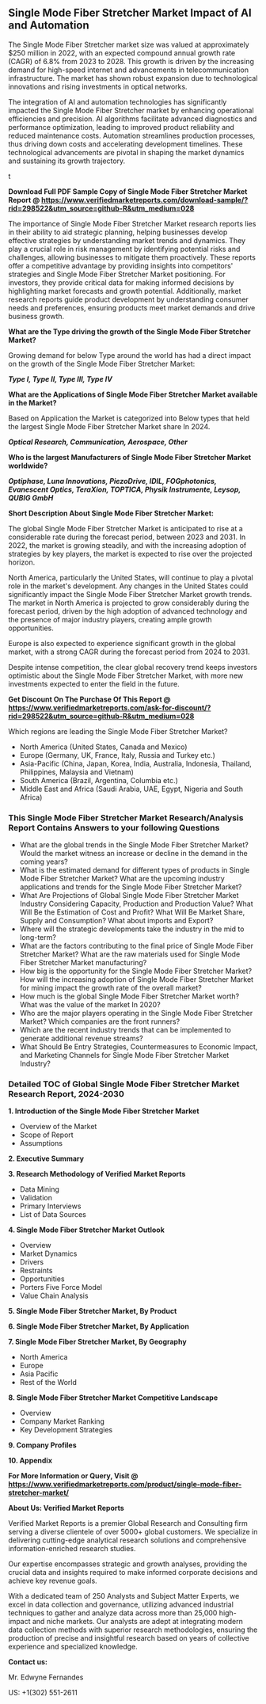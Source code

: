 <h2>Single Mode Fiber Stretcher Market Impact of AI and Automation</h2><p>The Single Mode Fiber Stretcher market size was valued at approximately $250 million in 2022, with an expected compound annual growth rate (CAGR) of 6.8% from 2023 to 2028. This growth is driven by the increasing demand for high-speed internet and advancements in telecommunication infrastructure. The market has shown robust expansion due to technological innovations and rising investments in optical networks.</p><p>The integration of AI and automation technologies has significantly impacted the Single Mode Fiber Stretcher market by enhancing operational efficiencies and precision. AI algorithms facilitate advanced diagnostics and performance optimization, leading to improved product reliability and reduced maintenance costs. Automation streamlines production processes, thus driving down costs and accelerating development timelines. These technological advancements are pivotal in shaping the market dynamics and sustaining its growth trajectory.</p>t</p><p id="" class=""><strong>Download Full PDF Sample Copy of Single Mode Fiber Stretcher Market Report @ <a href="https://www.verifiedmarketreports.com/download-sample/?rid=298522&utm_source=github-R&utm_medium=028" target="_blank">https://www.verifiedmarketreports.com/download-sample/?rid=298522&utm_source=github-R&utm_medium=028</a></strong></p><p>The importance of&nbsp;Single Mode Fiber Stretcher Market research reports lies in their ability to aid strategic planning, helping businesses develop effective strategies by understanding market trends and dynamics. They play a crucial role in risk management by identifying potential risks and challenges, allowing businesses to mitigate them proactively. These reports offer a competitive advantage by providing insights into competitors' strategies and Single Mode Fiber Stretcher Market positioning. For investors, they provide critical data for making informed decisions by highlighting market forecasts and growth potential. Additionally, market research reports guide product development by understanding consumer needs and preferences, ensuring products meet market demands and drive business growth.</p><p><strong>What are the&nbsp;Type driving the growth of the Single Mode Fiber Stretcher Market?</strong></p><p id="" class="">Growing demand for below Type around the world has had a direct impact on the growth of the Single Mode Fiber Stretcher Market:</p><em><strong>Type I, Type II, Type III, Type IV</strong></em></p><strong>What are the&nbsp;Applications&nbsp;of Single Mode Fiber Stretcher Market available in the Market?</strong></p><p id="" class="">Based on Application the Market is categorized into Below types that held the largest Single Mode Fiber Stretcher Market share In 2024.</p><em><strong>Optical Research, Communication, Aerospace, Other</strong></em></p><strong>Who is the largest Manufacturers of Single Mode Fiber Stretcher Market worldwide?</strong></p><p><em><strong>Optiphase, Luna Innovations, PiezoDrive, IDIL, FOGphotonics, Evanescent Optics, TeraXion, TOPTICA, Physik Instrumente, Leysop, QUBIG GmbH</strong></em></p><p id="" class=""><strong>Short Description About Single Mode Fiber Stretcher Market:</strong></p><p>The global Single Mode Fiber Stretcher Market is anticipated to rise at a considerable rate during the forecast period, between 2023 and 2031. In 2022, the market is growing steadily, and with the increasing adoption of strategies by key players, the market is expected to rise over the projected horizon.</p><p>North America, particularly the United States, will continue to play a pivotal role in the market's development. Any changes in the United States could significantly impact the Single Mode Fiber Stretcher Market growth trends. The market in North America is projected to grow considerably during the forecast period, driven by the high adoption of advanced technology and the presence of major industry players, creating ample growth opportunities.</p><p>Europe is also expected to experience significant growth in the global market, with a strong CAGR during the forecast period from 2024 to 2031.</p><p>Despite intense competition, the clear global recovery trend keeps investors optimistic about the Single Mode Fiber Stretcher Market, with more new investments expected to enter the field in the future.</p><p id="" class=""><strong>Get Discount On The Purchase Of This Report @ <a href="https://www.verifiedmarketreports.com/ask-for-discount/?rid=298522&utm_source=github-R&utm_medium=028" target="_blank">https://www.verifiedmarketreports.com/ask-for-discount/?rid=298522&utm_source=github-R&utm_medium=028</a></strong></p>Which regions are leading the Single Mode Fiber Stretcher Market?</p><ul><li>North America (United States, Canada and Mexico)</li><li>Europe (Germany, UK, France, Italy, Russia and Turkey etc.)</li><li>Asia-Pacific (China, Japan, Korea, India, Australia, Indonesia, Thailand, Philippines, Malaysia and Vietnam)</li><li>South America (Brazil, Argentina, Columbia etc.)</li><li>Middle East and Africa (Saudi Arabia, UAE, Egypt, Nigeria and South Africa)</li></ul><h3 id="" class="">This Single Mode Fiber Stretcher Market Research/Analysis Report Contains Answers to your following Questions</h3><ul><li>What are the global trends in the Single Mode Fiber Stretcher Market? Would the market witness an increase or decline in the demand in the coming years?</li><li>What is the estimated demand for different types of products in Single Mode Fiber Stretcher Market? What are the upcoming industry applications and trends for the Single Mode Fiber Stretcher Market?</li><li>What Are Projections of Global Single Mode Fiber Stretcher Market Industry Considering Capacity, Production and Production Value? What Will Be the Estimation of Cost and Profit? What Will Be Market Share, Supply and Consumption? What about imports and Export?</li><li>Where will the strategic developments take the industry in the mid to long-term?</li><li>What are the factors contributing to the final price of Single Mode Fiber Stretcher Market? What are the raw materials used for Single Mode Fiber Stretcher Market manufacturing?</li><li>How big is the opportunity for the Single Mode Fiber Stretcher Market? How will the increasing adoption of Single Mode Fiber Stretcher Market for mining impact the growth rate of the overall market?</li><li>How much is the global Single Mode Fiber Stretcher Market worth? What was the value of the market In 2020?</li><li>Who are the major players operating in the Single Mode Fiber Stretcher Market? Which companies are the front runners?</li><li>Which are the recent industry trends that can be implemented to generate additional revenue streams?</li><li>What Should Be Entry Strategies, Countermeasures to Economic Impact, and Marketing Channels for Single Mode Fiber Stretcher Market Industry?</li></ul><h3 id="" class="">Detailed TOC of Global Single Mode Fiber Stretcher Market Research Report, 2024-2030</h3><p id="" class=""><strong>1. Introduction of the Single Mode Fiber Stretcher Market</strong></p><ul><li>Overview of the Market</li><li>Scope of Report</li><li>Assumptions</li></ul><p id="" class=""><strong>2. Executive Summary</strong></p><p id="" class=""><strong>3. Research Methodology of Verified Market Reports</strong></p><ul><li>Data Mining</li><li>Validation</li><li>Primary Interviews</li><li>List of Data Sources</li></ul><p id="" class=""><strong>4. Single Mode Fiber Stretcher Market Outlook</strong></p><ul><li>Overview</li><li>Market Dynamics</li><li>Drivers</li><li>Restraints</li><li>Opportunities</li><li>Porters Five Force Model</li><li>Value Chain Analysis</li></ul><p id="" class=""><strong>5. Single Mode Fiber Stretcher Market, By Product</strong></p><p id="" class=""><strong>6. Single Mode Fiber Stretcher Market, By Application</strong></p><p id="" class=""><strong>7. Single Mode Fiber Stretcher Market, By Geography</strong></p><ul><li>North America</li><li>Europe</li><li>Asia Pacific</li><li>Rest of the World</li></ul><p id="" class=""><strong>8. Single Mode Fiber Stretcher Market Competitive Landscape</strong></p><ul><li>Overview</li><li>Company Market Ranking</li><li>Key Development Strategies</li></ul><p id="" class=""><strong>9. Company Profiles</strong></p><p id="" class=""><strong>10. Appendix</strong></p><p id="" class=""><strong>For More Information or Query, Visit @ <a href="https://www.verifiedmarketreports.com/product/single-mode-fiber-stretcher-market/" target="_blank">https://www.verifiedmarketreports.com/product/single-mode-fiber-stretcher-market/</a></strong></p><p id="" class=""><strong>About Us: Verified Market Reports</strong></p><p id="" class="">Verified Market Reports is a premier Global Research and Consulting firm serving a diverse clientele of over 5000+ global customers. We specialize in delivering cutting-edge analytical research solutions and comprehensive information-enriched research studies.</p><p id="" class="">Our expertise encompasses strategic and growth analyses, providing the crucial data and insights required to make informed corporate decisions and achieve key revenue goals.</p><p id="" class="">With a dedicated team of 250 Analysts and Subject Matter Experts, we excel in data collection and governance, utilizing advanced industrial techniques to gather and analyze data across more than 25,000 high-impact and niche markets. Our analysts are adept at integrating modern data collection methods with superior research methodologies, ensuring the production of precise and insightful research based on years of collective experience and specialized knowledge.</p><p id="" class=""><strong>Contact us:</strong></p><p id="" class="">Mr. Edwyne Fernandes</p><p id="" class="">US: +1(302) 551-2611</p>